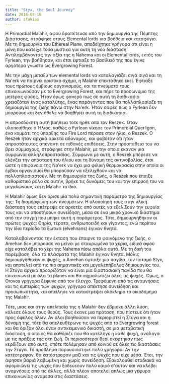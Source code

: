 ```yaml
---
title: "Styx, the Soul Journey"
date: 2016-08-16
author: sfakias
---
```


Η Primordial Malahir, αφού δραπέτευσε από την δημιουργία της Πέμπτης
Διάστασης, στράφηκε στους Elemental lords για βοήθεια και καταφύγιο. Με τη
δημιουργία του Ethereal Plane, αποδείχτηκε γρήγορα ότι είναι η μόνη που
κατείχε τόσα μυστικά για αυτή τη νέα διάσταση. Αντιλαμβάνοντας την αξία της η
Nahema και οι Elemental lords, εκτός του Fyrlean, την βοήθησαν, και έτσι
έφτιαξε το βασίλειό της που έγινε αργότερα γνωστό ως Evergrowing Forest.



Με την μάχη μεταξύ των elemental lords να καταλαγιάζει σιγά σιγά και τη Na'erk
να παίρνει οριστικό σχήμα, η Malahir επεκτάθηκε εκεί. Έφτιαξε τους πρώτους
έμβιους οργανισμούς, και τα πνεύματά τους επικοινωνούσαν με το Evergrowing
Forest, και πήρε το προσωνύμιο της μητέρας φύσης. Ήταν όμως φανερό πως σε αυτή
τη διαδικασία χρειαζόταν ένας καταλύτης, ένας παράγοντας που θα πολλαπλασίαζε
τη δημιουργία της ζωής πάνω στην Na'erk. Ήταν σαφές πως ο Fyrlean δεν μπορούσε
και δεν ήθελε να βοηθήσει αυτή τη διαδικασία.



Η απροσδόκητη αυτή βοήθεια τότε ήρθε από τον Reszek. Όταν υλοποιήθηκε ο Ήλιος,
καθώς ο Fyrlean νίκησε τον Primordial Querligon, ένα κομμάτι της ύπαρξης του
Fire Lord πέρασε στον ήλιο, ο Reszek. Ο Reszek ήταν αρχικά αρκετά αδύναμος,
και φοβόταν ότι ήταν απροστάτευτος απέναντι σε πιθανές επιθέσεις. Στην
προσπάθεια του να βρει σύμμαχους, στράφηκε στην Malahir, με την οποία έκαναν
μια συμφωνία αλληλοπροστασίας. Σύμφωνα με αυτή, ο Reszek μπόρεσε να ελέγξει
την απόσταση του ήλιου και τη δύναμη της ακτινοβολίας, έτσι ώστε η επιφάνεια
της Na'erk να έχει μια φιλική θερμοκρασία στην οποία οι έμβιοι οργανισμοί θα
μπορούσαν να εξελιχθούν και να πολλαπλασιαστούν. Με τη δημιουργία της ζωής, ο
Reszek που έπαιξε καθοριστικό ρόλο σε αυτήν, βρήκε τις δυνάμεις του και την
επιρροή του να μεγαλώνουν, και η Malahir το ίδιο.



Η Malahir όμως δεν όρισε μία πολύ σημαντική παράμετρο της δημιουργίας της: Τη
διαμόρφωση των πνευμάτων. Η υλοποίησή τους στην υλική διάσταση τους επέτρεψε
σε αρκετές από αυτές να εξελίξουν την ευφυία τους και να αποκτήσουν συνείδηση,
μέσα σε ένα μικρό χρονικό διάστημα από την στιγμή που μπήκε αυτή η παράμετρος.
Τότε, δημιουργήθηκαν οι πρώτες ψυχές: Θηρία, τέρατα, ανθρωποειδή και γίγαντες,
ενώ περίπου την ίδια περίοδο τα ξωτικά (elvehnans) έγιναν θνητά.



Καταλαβαίνοντας την έκταση που έπαιρνε το φαινόμενο της ζωής, ο Amehan δεν
μπορούσε να μείνει με σταυρωμένα τα χέρια, ειδικά αφού είχε καταλάβει το χέρι
της Nahema πίσω απόλα αυτά. Με τη δική του παρέμβαση, όλα τα πλάσματα της
Malahir έγιναν θνητά. Μόλις δημιουργήθηκαν οι ψυχές, ο Amehan έφτιαξε μια
παγίδα, τον ποταμό Styx, και αποτελεί από τις πιο σημαντικές και μεγαλεπήβολες
δημιουργίες του. Η Στύγα αρχικά προοριζόταν να είναι μια διαστασιακή παγίδα
που θα επικοινωνεί με όλα τα planes και θα αιχμαλωτίζει όλες τις ψυχές. Όμως,
ο Orovos γρήγορα ξέφυγε από τον έλεγχο. Τρεφόμενη από τις αναμνήσεις και τις
εμπειρίες των ψυχών, γρήγορα απέκτησε συνείδηση και προσωπικότητα, και
απείλησε να καταστρέψει ολόκληρο το οικοδόμημα της Malahir.



Τότε, μιας και στην απελπισία της η Malahir δεν έβρισκε άλλη λύση, κάλεσε
όλους τους θεούς. Τους έκανε μια πρόταση, που πίστευε ότι ήταν προς όφελος
όλων. Αν όλοι βοηθούσαν να περιοριστεί η Στύγα και η δύναμή της, τότε θα
απελευθέρωνε τις ψυχές από το Evergrowing forest και θα όριζαν όλοι έναν
αντικειμενικό δικαστή, σε μια μεταβατική διάσταση, ο οποίος θα καθόριζε που θα
κατέληγε η κάθε ψυχή, ανάλογα με τις πράξεις της στη ζωή. Oι περισσότεροι θεοί
σκέφτηκαν πως κερδίζουν από αυτό, οπότε πολέμησαν από κοινού σε όλες τις
διαστάσεις την Στύγα. Το πρόβλημα παρουσιάστηκε πολύ γρήγορα: Αν την
κατέστρεφαν, θα κατέστρεφαν μαζί και τις ψυχές που είχε μέσα. Έτσι, την άφησαν
βαριά λαβωμένη και χωρίς συνείδηση. Εξακολουθεί σταδιακά να αφομοιώνει τις
ψυχές που ξοδεύεουν πολύ καιρό σ'αυτόν και να κλέβει αναμνήσεις από τις άλλες,
αλλά πλέον αποτελεί απλώς μια γέφυρα επικοινωνίας ανάμεσα στις διαστάσεις.

